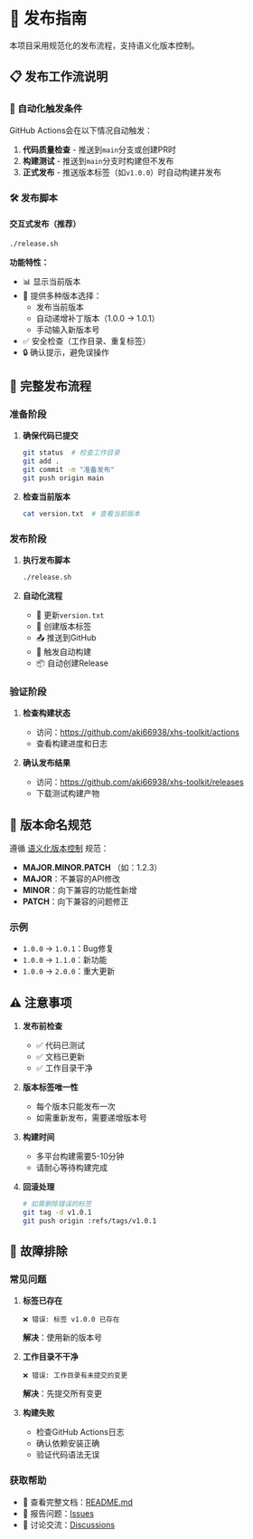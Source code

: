 # 🚀 发布指南

本项目采用规范化的发布流程，支持语义化版本控制。

## 📋 发布工作流说明

### 🤖 自动化触发条件

GitHub Actions会在以下情况自动触发：

1. **代码质量检查** - 推送到`main`分支或创建PR时
2. **构建测试** - 推送到`main`分支时构建但不发布
3. **正式发布** - 推送版本标签（如`v1.0.0`）时自动构建并发布

### 🛠️ 发布脚本

#### 交互式发布（推荐）
```bash
./release.sh
```

**功能特性：**
- 📊 显示当前版本
- 🔢 提供多种版本选择：
  - 发布当前版本
  - 自动递增补丁版本（1.0.0 → 1.0.1）
  - 手动输入新版本号
- ✅ 安全检查（工作目录、重复标签）
- 🔒 确认提示，避免误操作

## 🔄 完整发布流程

### 准备阶段
1. **确保代码已提交**
   ```bash
   git status  # 检查工作目录
   git add .
   git commit -m "准备发布"
   git push origin main
   ```

2. **检查当前版本**
   ```bash
   cat version.txt  # 查看当前版本
   ```

### 发布阶段
1. **执行发布脚本**
   ```bash
   ./release.sh
   ```

2. **自动化流程**
   - 📝 更新`version.txt`
   - 🔖 创建版本标签
   - 📤 推送到GitHub
   - 🤖 触发自动构建
   - 📦 自动创建Release

### 验证阶段
1. **检查构建状态**
   - 访问：https://github.com/aki66938/xhs-toolkit/actions
   - 查看构建进度和日志

2. **确认发布结果**
   - 访问：https://github.com/aki66938/xhs-toolkit/releases
   - 下载测试构建产物

## 🎯 版本命名规范

遵循 [语义化版本控制](https://semver.org/lang/zh-CN/) 规范：

- **MAJOR.MINOR.PATCH** （如：1.2.3）
- **MAJOR**：不兼容的API修改
- **MINOR**：向下兼容的功能性新增
- **PATCH**：向下兼容的问题修正

### 示例
- `1.0.0` → `1.0.1`：Bug修复
- `1.0.0` → `1.1.0`：新功能
- `1.0.0` → `2.0.0`：重大更新

## ⚠️ 注意事项

1. **发布前检查**
   - ✅ 代码已测试
   - ✅ 文档已更新
   - ✅ 工作目录干净

2. **版本标签唯一性**
   - 每个版本只能发布一次
   - 如需重新发布，需要递增版本号

3. **构建时间**
   - 多平台构建需要5-10分钟
   - 请耐心等待构建完成

4. **回滚处理**
   ```bash
   # 如需删除错误的标签
   git tag -d v1.0.1
   git push origin :refs/tags/v1.0.1
   ```

## 🔧 故障排除

### 常见问题

1. **标签已存在**
   ```
   ❌ 错误: 标签 v1.0.0 已存在
   ```
   **解决**：使用新的版本号

2. **工作目录不干净**
   ```
   ❌ 错误: 工作目录有未提交的变更
   ```
   **解决**：先提交所有变更

3. **构建失败**
   - 检查GitHub Actions日志
   - 确认依赖安装正确
   - 验证代码语法无误

### 获取帮助

- 📖 查看完整文档：[README.md](README.md)
- 🐛 报告问题：[Issues](https://github.com/aki66938/xhs-toolkit/issues)
- 💬 讨论交流：[Discussions](https://github.com/aki66938/xhs-toolkit/discussions) 